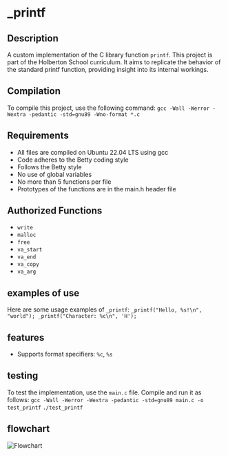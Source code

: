 # _printf

## Description
A custom implementation of the C library function `printf`. This project is part of the Holberton School curriculum. It aims to replicate the behavior of the standard printf function, providing insight into its internal workings.

## Compilation
To compile this project, use the following command:
`gcc -Wall -Werror -Wextra -pedantic -std=gnu89 -Wno-format *.c`

## Requirements
- All files are compiled on Ubuntu 22.04 LTS using gcc
- Code adheres to the Betty coding style
- Follows the Betty style
- No use of global variables
- No more than 5 functions per file
- Prototypes of the functions are in the main.h header file

## Authorized Functions
- `write`
- `malloc`
- `free`
- `va_start`
- `va_end`
- `va_copy`
- `va_arg`

## examples of use
Here are some usage examples of `_printf`:
`_printf("Hello, %s!\n", "world");
_printf("Character: %c\n", 'H');`

## features
- Supports format specifiers: `%c`, `%s`

## testing
To test the implementation, use the `main.c` file. Compile and run it as follows:
`gcc -Wall -Werror -Wextra -pedantic -std=gnu89 main.c -o test_printf`
`./test_printf`

## flowchart
![Flowchart](https://imgur.com/a/u92pwLX)